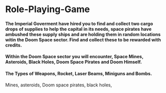 # Role-Playing-Game

#### The Imperial Goverment have hired you to find and collect two cargo drops of supplies to help the capital in its needs, space pirates have ambushed these supply ships and are holding them in random locations witin the Doom Space sector. Find and collect these to be rewarded with credits. 

#### Within the Doom Space sector you will encounter, Space Mines, Asteroids, Black Holes, Doom Space Pirates and Doom Himself.
#### The Types of Weapons, Rocket, Laser Beams, Miniguns and Bombs.

Mines, asteroids, Doom space pirates, black holes,
